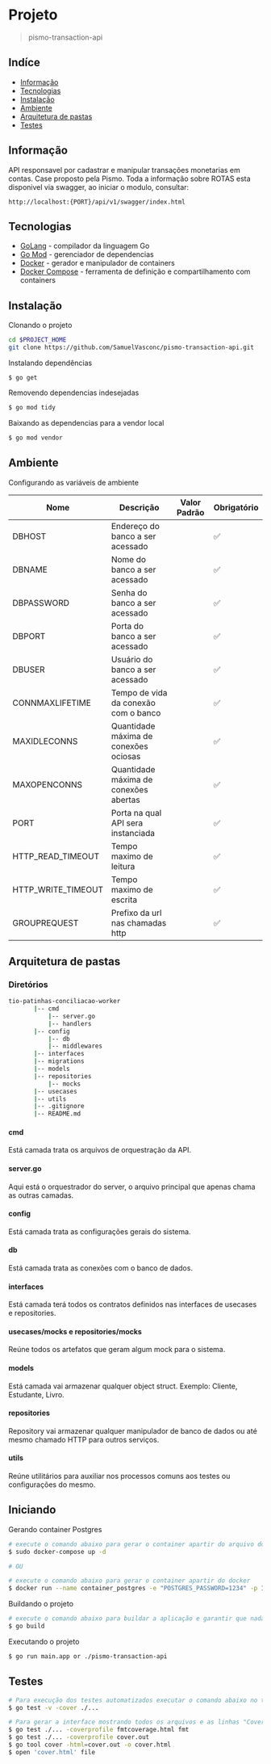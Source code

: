 # Projeto

> pismo-transaction-api

## Indíce

- [Informação](#informação)
- [Tecnologias](#tecnologias)
- [Instalação](#instalação)
- [Ambiente](#ambiente)
- [Arquitetura de pastas](#arquitetura-de-pastas)
- [Testes](#testes)

## Informação

API responsavel por cadastrar e manipular transações monetarias em contas. Case proposto pela Pismo.
Toda a informação sobre ROTAS esta disponivel via swagger, ao iniciar o modulo, consultar:
```
http://localhost:{PORT}/api/v1/swagger/index.html
```

## Tecnologias

- [GoLang](https://golang.org/) - compilador da linguagem Go
- [Go Mod](https://github.com/golang/mod) - gerenciador de dependencias
- [Docker](https://hub.docker.com/) - gerador e manipulador de containers
- [Docker Compose](https://docs.docker.com/compose/install/) - ferramenta de definição e compartilhamento com containers

## Instalação

Clonando o projeto

```bash
cd $PROJECT_HOME
git clone https://github.com/SamuelVasconc/pismo-transaction-api.git
```

Instalando dependências

```
$ go get
```

Removendo dependencias indesejadas

```bash
$ go mod tidy
```

Baixando as dependencias para a vendor local

```bash
$ go mod vendor
```

## Ambiente

Configurando as variáveis de ambiente

| Nome              | Descrição                                       | Valor Padrão | Obrigatório        |
| ----------------- | ----------------------------------------------- | ------------ | ------------------ |
| DBHOST            | Endereço do banco a ser acessado                |              | :white_check_mark: |
| DBNAME            | Nome do banco a ser acessado                    |              | :white_check_mark: |
| DBPASSWORD        | Senha do banco a ser acessado                   |              | :white_check_mark: |
| DBPORT            | Porta do banco a ser acessado                   |              | :white_check_mark: |
| DBUSER            | Usuário do banco a ser acessado                 |              | :white_check_mark: |
| CONNMAXLIFETIME   | Tempo de vida da conexão com o banco            |              | :white_check_mark: |
| MAXIDLECONNS      | Quantidade máxima de conexões ociosas           |              | :white_check_mark: |
| MAXOPENCONNS      | Quantidade máxima de conexões abertas           |              | :white_check_mark: |
| PORT              | Porta na qual API sera instanciada              |              | :white_check_mark: |
| HTTP_READ_TIMEOUT | Tempo maximo de leitura                         |              | :white_check_mark: |
| HTTP_WRITE_TIMEOUT| Tempo maximo de escrita                         |              | :white_check_mark: |
| GROUPREQUEST      | Prefixo da url nas chamadas http                |              | :white_check_mark: |

## Arquitetura de pastas

### Diretórios

```bash
tio-patinhas-conciliacao-worker
       |-- cmd
           |-- server.go
           |-- handlers
       |-- config
           |-- db
           |-- middlewares
       |-- interfaces
       |-- migrations
       |-- models
       |-- repositories
           |-- mocks
       |-- usecases
       |-- utils
       |-- .gitignore
       |-- README.md
```

#### cmd

Está camada trata os arquivos de orquestração da API.

#### server.go

Aqui está o orquestrador do server, o arquivo principal que apenas chama as outras camadas.

#### config

Está camada trata as configurações gerais do sistema.

#### db

Está camada trata as conexões com o banco de dados.

#### interfaces

Está camada terá todos os contratos definidos nas interfaces de usecases e repositories.

#### usecases/mocks e repositories/mocks

Reúne todos os artefatos que geram algum mock para o sistema.

#### models

Está camada vai armazenar qualquer object struct. Exemplo: Cliente, Estudante, Livro.

#### repositories

Repository vai armazenar qualquer manipulador de banco de dados ou até mesmo chamado HTTP para outros serviços.

#### utils

Reúne utilitários para auxiliar nos processos comuns aos testes ou configurações do mesmo.

## Iniciando

Gerando container Postgres

```bash
# execute o comando abaixo para gerar o container apartir do arquivo docker-compose.yml na aplicação
$ sudo docker-compose up -d

# OU

# execute o comando abaixo para gerar o container apartir do docker
$ docker run --name container_postgres -e "POSTGRES_PASSWORD=1234" -p 15432:5432  -d postgres
```

Buildando o projeto

```bash
# execute o comando abaixo para buildar a aplicação e garantir que nada está quebrado
$ go build
```

Executando o projeto

```bash
$ go run main.app or ./pismo-transaction-api
```

## Testes

```bash
# Para execução dos testes automatizados executar o comando abaixo no terminal dentro da pasta da aplicação
$ go test -v -cover ./...

# Para gerar a interface mostrando todos os arquivos e as linhas "Covered", "Not Covered" e "Not Tracked":
$ go test ./... -coverprofile fmtcoverage.html fmt
$ go test ./... -coverprofile cover.out
$ go tool cover -html=cover.out -o cover.html
$ open 'cover.html' file
```
